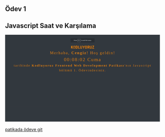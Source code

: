 ## Ödev 1
## Javascript Saat ve Karşılama
![odev1](https://raw.githubusercontent.com/Kodluyoruz/taskforce/main/javascript/javascript-temel/odev1/figures/clock.gif)

[patikada ödeve git](https://app.patika.dev/moduller/javascript/odev1)